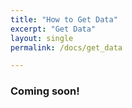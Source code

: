 ```yaml
---
title: "How to Get Data"
excerpt: "Get Data"
layout: single
permalink: /docs/get_data

---
```


### Coming soon!
